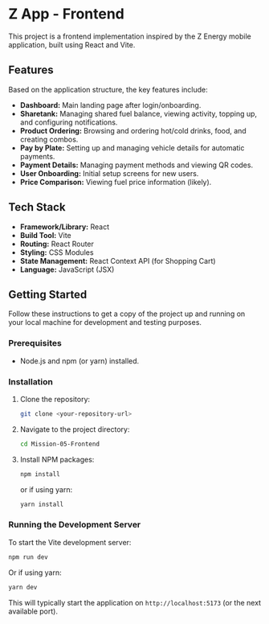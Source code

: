 # Z App - Frontend

This project is a frontend implementation inspired by the Z Energy mobile application, built using React and Vite.

## Features

Based on the application structure, the key features include:

- **Dashboard:** Main landing page after login/onboarding.
- **Sharetank:** Managing shared fuel balance, viewing activity, topping up, and configuring notifications.
- **Product Ordering:** Browsing and ordering hot/cold drinks, food, and creating combos.
- **Pay by Plate:** Setting up and managing vehicle details for automatic payments.
- **Payment Details:** Managing payment methods and viewing QR codes.
- **User Onboarding:** Initial setup screens for new users.
- **Price Comparison:** Viewing fuel price information (likely).

## Tech Stack

- **Framework/Library:** React
- **Build Tool:** Vite
- **Routing:** React Router
- **Styling:** CSS Modules
- **State Management:** React Context API (for Shopping Cart)
- **Language:** JavaScript (JSX)

## Getting Started

Follow these instructions to get a copy of the project up and running on your local machine for development and testing purposes.

### Prerequisites

- Node.js and npm (or yarn) installed.

### Installation

1.  Clone the repository:
    ```bash
    git clone <your-repository-url>
    ```
2.  Navigate to the project directory:
    ```bash
    cd Mission-05-Frontend
    ```
3.  Install NPM packages:
    ```bash
    npm install
    ```
    or if using yarn:
    ```bash
    yarn install
    ```

### Running the Development Server

To start the Vite development server:

```bash
npm run dev
```

Or if using yarn:

```bash
yarn dev
```

This will typically start the application on `http://localhost:5173` (or the next available port).

